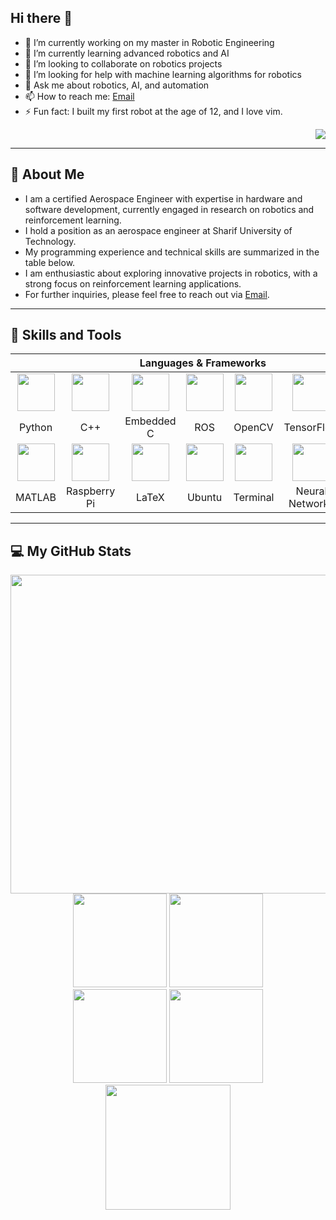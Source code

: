 ## Hi there 👋

- 🔭 I’m currently working on my master in Robotic Engineering
- 🌱 I’m currently learning advanced robotics and AI
- 👯 I’m looking to collaborate on robotics projects
- 🤔 I’m looking for help with machine learning algorithms for robotics
- 💬 Ask me about robotics, AI, and automation
- 📫 How to reach me: [Email](mailto:alibaniasad1999@yahoo.com)
- ⚡ Fun fact: I built my first robot at the age of 12, and I love vim.

<div align="right">
    <img src="https://komarev.com/ghpvc/?username=alibaniasad1999&style=for-the-badge">
</div>

---

## :information_desk_person: About Me
- I am a certified Aerospace Engineer with expertise in hardware and software development, currently engaged in research on robotics and reinforcement learning.
- I hold a position as an aerospace engineer at Sharif University of Technology.
- My programming experience and technical skills are summarized in the table below.
- I am enthusiastic about exploring innovative projects in robotics, with a strong focus on reinforcement learning applications.
- For further inquiries, please feel free to reach out via <a href="mailto:alibaniasad1999@yahoo.com">Email</a>.

---

## :wrench: Skills and Tools
<div align="center">
  <table>
    <thead>
      <tr>
        <th colspan="7">Languages & Frameworks</th>
      </tr>
    </thead>
    <tbody>
      <tr>
        <td align="center" width=110><img height=60 src="https://cdn.jsdelivr.net/gh/devicons/devicon/icons/python/python-original.svg"/></td>
        <td align="center" width=110><img height=60 src="https://cdn.jsdelivr.net/gh/devicons/devicon/icons/cplusplus/cplusplus-original.svg"/></td>
        <td align="center" width=110><img height=60 src="https://cdn.jsdelivr.net/gh/devicons/devicon/icons/embeddedc/embeddedc-original.svg"/></td>
        <td align="center" width=110><img height=60 src="https://cdn.jsdelivr.net/gh/devicons/devicon/icons/ros/ros-original.svg"/></td>
        <td align="center" width=110><img height=60 src="https://cdn.jsdelivr.net/gh/devicons/devicon/icons/opencv/opencv-original.svg"/></td>
        <td align="center" width=110><img height=60 src="https://cdn.jsdelivr.net/gh/devicons/devicon/icons/tensorflow/tensorflow-original.svg"/></td>
        <td align="center" width=110><img height=60 src="https://cdn.jsdelivr.net/gh/devicons/devicon/icons/pytorch/pytorch-original.svg"/></td>
      </tr>
      <tr>
        <td align="center" width=110>Python</td>
        <td align="center" width=110>C++</td>
        <td align="center" width=110>Embedded C</td>
        <td align="center" width=110>ROS</td>
        <td align="center" width=110>OpenCV</td>
        <td align="center" width=110>TensorFlow</td>
        <td align="center" width=110>PyTorch</td>
      </tr>
      <tr>
        <td align="center" width=110><img height=60 src="https://cdn.jsdelivr.net/gh/devicons/devicon/icons/matlab/matlab-original.svg"/></td>
        <td align="center" width=110><img height=60 src="https://raw.githubusercontent.com/devicons/devicon/refs/tags/v2.16.0/icons/raspberrypi/raspberrypi-plain.svg"/></td>
        <td align="center" width=110><img height=60 src="https://cdn.jsdelivr.net/gh/devicons/devicon/icons/latex/latex-original.svg"/></td>
        <td align="center" width=110><img height=60 src="https://cdn.jsdelivr.net/gh/devicons/devicon/icons/ubuntu/ubuntu-plain.svg"/></td>
        <td align="center" width=110><img height=60 src="https://upload.wikimedia.org/wikipedia/commons/thumb/6/6f/Octicons-terminal.svg/525px-Octicons-terminal.svg.png"/></td>
        <td align="center" width=110><img height=60 src="https://upload.wikimedia.org/wikipedia/commons/thumb/3/3d/Neural_network.svg/600px-Neural_network.svg.png"/></td>
        <td align="center" width=110><img height=60 src="https://upload.wikimedia.org/wikipedia/commons/thumb/6/64/Dall-e_3_%28jan_%2724%29_artificial_intelligence_icon.png/600px-Dall-e_3_%28jan_%2724%29_artificial_intelligence_icon.png"/></td>
      </tr>
      <tr>
        <td align="center" width=110>MATLAB</td>
        <td align="center" width=110>Raspberry Pi</td>
        <td align="center" width=110>LaTeX</td>
        <td align="center" width=110>Ubuntu</td>
        <td align="center" width=110>Terminal</td>
        <td align="center" width=110>Neural Networks</td>
        <td align="center" width=110>Deep Learning</td>
      </tr>
    </tbody>
  </table>
</div>


---

## :computer:  My GitHub Stats
<div align="center">
    <!--img height="180em" src="profile-3d-contrib/pie_lang_only.svg"-->
    <!--img height="200em" src="profile-3d-contrib/radar_contrib_only.svg"-->
    <img width="510em" src="https://github-profile-summary-cards.vercel.app/api/cards/profile-details?username=alibaniasad1999&theme=github"/>
</div>

<div align="center">
    <!--img height="180em" src="profile-3d-contrib/pie_lang_only.svg"-->
    <!--img height="200em" src="profile-3d-contrib/radar_contrib_only.svg"-->
    <img height="150em" src="https://github-profile-summary-cards.vercel.app/api/cards/stats?username=alibaniasad1999&theme=github"/>
    <img height="150em" src="https://github-profile-summary-cards.vercel.app/api/cards/repos-per-language?username=alibaniasad1999"/>
</div>
<div align="center">
    <!--img height="200em" src="https://github-profile-summary-cards.vercel.app/api/cards/most-commit-language?username=eleoxda"-->
</div>
<!--div align="center"-->
    <!--img height="220em" src="https://github-readme-stats.vercel.app/api/top-langs/?username=EleoXDA&langs_count=10&layout=compact&hide=c%2B%2B,CMake,C"-->
<!--/div-->
<div align="center">
    <!--img height="180em" src="profile-3d-contrib/pie_lang_only.svg"-->
    <!--img height="200em" src="profile-3d-contrib/radar_contrib_only.svg"-->
        <img height="150em" src="https://github-profile-summary-cards.vercel.app/api/cards/productive-time?username=alibaniasad1999&theme=default&utcOffset=8"/>
    <img height="150em" src="https://github-profile-summary-cards.vercel.app/api/cards/most-commit-language?username=alibaniasad1999&theme=github"/>

</div>
<div align="center">
    <img height="200em" src="https://streak-stats.demolab.com/?user=alibaniasad1999&currStreakNum=000000&fire=orange&sideLabels=000date_format=[Y.]n.j)"/>
</div>



